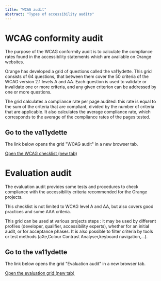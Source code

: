 ```yaml
---
title: "WCAG audit"
abstract: "Types of accessibility audits"
---
```


# WCAG conformity audit

The purpose of the WCAG conformity audit is to calculate the compliance rates found in the accessibility statements which are available on Orange websites. 

Orange has developed a grid of questions called the va11ydette. This grid consists of 64 questions, that between them cover the 50 criteria of the WCAG version 2.1 levels A and AA. Each question is used to validate or invalidate one or more criteria, and any given criterion can be addressed by one or more questions. 

The grid calculates a compliance rate per page audited: this rate is equal to the sum of the criteria that are compliant, divided by the number of criteria that are applicable. It also calculates the average compliance rate, which corresponds to the average of the compliance rates of the pages tested. 

## Go to the va11ydette

The link below opens the grid "WCAG audit" in a new browser tab.   

<a href="/fr/web/la-va11ydette/?list=wcag-web&lang=en" target="_blank" rel="noopener noreferrer" class="btn btn-secondary" title="Open the WCAG grid (new tab)">Open the WCAG checklist <span class="sr-only"> (new tab)</span></a>

# Evaluation audit

The evaluation audit provides some tests and procedures to check compliance with the accessibility criteria recommended for the Orange projects.

This checklist is not limited to WCAG level A and AA, but also covers good practices and some AAA criteria.

This grid can be used at various projects steps : it may be used by different profiles (developer, qualifier, accessibility experts), whether for an initial audit, or for acceptance phases. It is also possible to filter criteria by tools or test methods (aXe,Colour Contrast Analyser,keyboard navigation,...).

## Go to the va11ydette

The link below opens the grid "Evaluation audit" in a new browser tab.   

<a href="/fr/web/la-va11ydette/?list=audit-web&lang=en" target="_blank" rel="noopener noreferrer" class="btn btn-secondary" title="Open the evaluation grid (new tab)">Open the evaluation grid<span class="sr-only"> (new tab)</span></a>